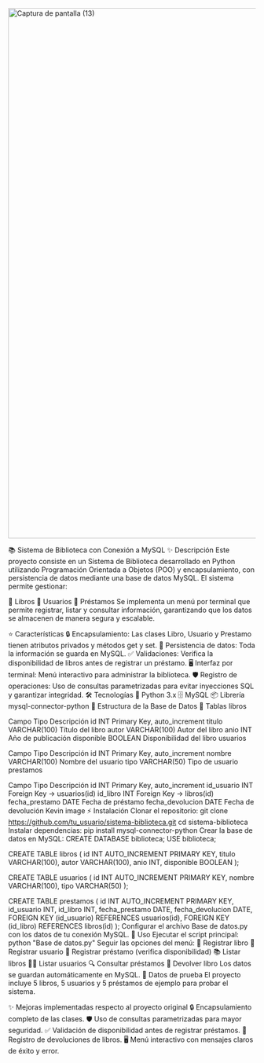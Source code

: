 <img width="1920" height="1080" alt="Captura de pantalla (13)" src="https://github.com/user-attachments/assets/df45d3fc-73e8-4193-8b9b-cd346f17022d" />

📚 Sistema de Biblioteca con Conexión a MySQL
✨ Descripción
Este proyecto consiste en un Sistema de Biblioteca desarrollado en Python utilizando Programación Orientada a Objetos (POO) y encapsulamiento, con persistencia de datos mediante una base de datos MySQL. El sistema permite gestionar:

📖 Libros
👤 Usuarios
📝 Préstamos
Se implementa un menú por terminal que permite registrar, listar y consultar información, garantizando que los datos se almacenen de manera segura y escalable.

⭐ Características
🔒 Encapsulamiento: Las clases Libro, Usuario y Prestamo tienen atributos privados y métodos get y set.
💾 Persistencia de datos: Toda la información se guarda en MySQL.
✅ Validaciones: Verifica la disponibilidad de libros antes de registrar un préstamo.
🖥️ Interfaz por terminal: Menú interactivo para administrar la biblioteca.
🛡️ Registro de operaciones: Uso de consultas parametrizadas para evitar inyecciones SQL y garantizar integridad.
🛠️ Tecnologías
🐍 Python 3.x
🗄️ MySQL
📦 Librería mysql-connector-python
📂 Estructura de la Base de Datos
📖 Tablas
libros

Campo	Tipo	Descripción
id	INT	Primary Key, auto_increment
titulo	VARCHAR(100)	Título del libro
autor	VARCHAR(100)	Autor del libro
anio	INT	Año de publicación
disponible	BOOLEAN	Disponibilidad del libro
usuarios

Campo	Tipo	Descripción
id	INT	Primary Key, auto_increment
nombre	VARCHAR(100)	Nombre del usuario
tipo	VARCHAR(50)	Tipo de usuario
prestamos

Campo	Tipo	Descripción
id	INT	Primary Key, auto_increment
id_usuario	INT	Foreign Key → usuarios(id)
id_libro	INT	Foreign Key → libros(id)
fecha_prestamo	DATE	Fecha de préstamo
fecha_devolucion	DATE	Fecha de devolución
Kevin
image
⚡ Instalación
Clonar el repositorio:
git clone https://github.com/tu_usuario/sistema-biblioteca.git
cd sistema-biblioteca
Instalar dependencias:
pip install mysql-connector-python
Crear la base de datos en MySQL:
CREATE DATABASE biblioteca;
USE biblioteca;

CREATE TABLE libros (
    id INT AUTO_INCREMENT PRIMARY KEY,
    titulo VARCHAR(100),
    autor VARCHAR(100),
    anio INT,
    disponible BOOLEAN
);

CREATE TABLE usuarios (
    id INT AUTO_INCREMENT PRIMARY KEY,
    nombre VARCHAR(100),
    tipo VARCHAR(50)
);

CREATE TABLE prestamos (
    id INT AUTO_INCREMENT PRIMARY KEY,
    id_usuario INT,
    id_libro INT,
    fecha_prestamo DATE,
    fecha_devolucion DATE,
    FOREIGN KEY (id_usuario) REFERENCES usuarios(id),
    FOREIGN KEY (id_libro) REFERENCES libros(id)
);
Configurar el archivo Base de datos.py con los datos de tu conexión MySQL.
🚀 Uso
Ejecutar el script principal:
python "Base de datos.py"
Seguir las opciones del menú:
📖 Registrar libro
👤 Registrar usuario
📝 Registrar préstamo (verifica disponibilidad)
📚 Listar libros
🧑‍💼 Listar usuarios
🔍 Consultar préstamos
🔄 Devolver libro
Los datos se guardan automáticamente en MySQL.
🧪 Datos de prueba
El proyecto incluye 5 libros, 5 usuarios y 5 préstamos de ejemplo para probar el sistema.

✨ Mejoras implementadas respecto al proyecto original
🔒 Encapsulamiento completo de las clases.
🛡️ Uso de consultas parametrizadas para mayor seguridad.
✅ Validación de disponibilidad antes de registrar préstamos.
🔄 Registro de devoluciones de libros.
🖥️ Menú interactivo con mensajes claros de éxito y error.
